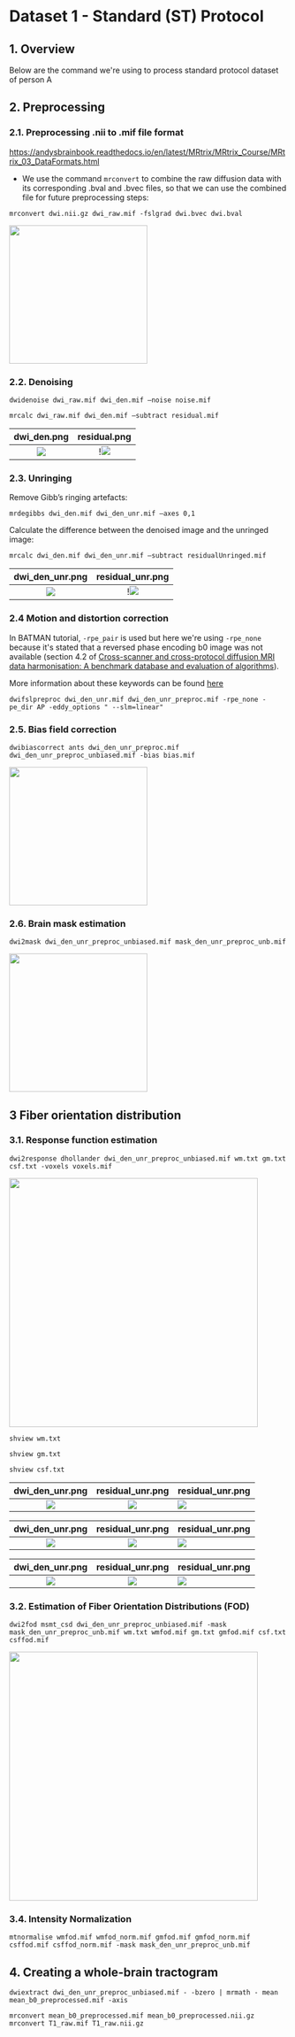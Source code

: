 # Dataset 1 - Standard (ST) Protocol

## 1. Overview
Below are the command we're using to process standard protocol dataset of person A 

## 2. Preprocessing

### 2.1. Preprocessing .nii to .mif file format 

https://andysbrainbook.readthedocs.io/en/latest/MRtrix/MRtrix_Course/MRtrix_03_DataFormats.html

- We use the command ``mrconvert`` to combine the raw diffusion data with its corresponding .bval and .bvec files, so that we can use the combined file for future preprocessing steps:

```console
mrconvert dwi.nii.gz dwi_raw.mif -fslgrad dwi.bvec dwi.bval
```

<img src="img/dwi_raw.png" width="250">

### 2.2. Denoising
```console
dwidenoise dwi_raw.mif dwi_den.mif –noise noise.mif
```

```console
mrcalc dwi_raw.mif dwi_den.mif –subtract residual.mif
```

dwi_den.png            |  residual.png
:---------------------:|:-------------------------:
![](img/dwi_den.png)  |  !![](img/residual.png)

### 2.3. Unringing
Remove Gibb’s ringing artefacts:
```console
mrdegibbs dwi_den.mif dwi_den_unr.mif –axes 0,1
```

Calculate the difference between the denoised image and the unringed image:
```console
mrcalc dwi_den.mif dwi_den_unr.mif –subtract residualUnringed.mif
```

dwi_den_unr.png           |  residual_unr.png
:------------------------:|:-------------------------:
![](img/dwi_den_unr.png)  |  !![](img/residual_unr.png)

### 2.4 Motion and distortion correction

In BATMAN tutorial, ``-rpe_pair`` is used but here we're using ``-rpe_none`` because it's stated that a reversed phase encoding b0 image was not available (section 4.2 of [Cross-scanner and cross-protocol diffusion MRI data harmonisation: A benchmark database and evaluation of algorithms](https://www.sciencedirect.com/science/article/pii/S1053811919300837)). 

More information about these keywords can be found [here](https://mrtrix.readthedocs.io/en/3.0_rc1/reference/scripts/dwipreproc.html)

```console
dwifslpreproc dwi_den_unr.mif dwi_den_unr_preproc.mif -rpe_none -pe_dir AP -eddy_options " --slm=linear"
```

### 2.5. Bias field correction

```console
dwibiascorrect ants dwi_den_unr_preproc.mif dwi_den_unr_preproc_unbiased.mif -bias bias.mif
```
<img src="img/bias.png" width="250">

### 2.6. Brain mask estimation
```console
dwi2mask dwi_den_unr_preproc_unbiased.mif mask_den_unr_preproc_unb.mif
```
<img src="img/brain_mask_overlay.png" width="250">

## 3 Fiber orientation distribution
### 3.1. Response function estimation

```console
dwi2response dhollander dwi_den_unr_preproc_unbiased.mif wm.txt gm.txt csf.txt -voxels voxels.mif
```

<img src="img/dwi_den_unr_preproc_unbiased_overlay_voxels.png" width="450">

```console
shview wm.txt
```

```console
shview gm.txt
```

```console
shview csf.txt
```

dwi_den_unr.png   |  residual_unr.png   |  residual_unr.png
:----------------:|:-------------------:|:-------------------
![](img/wm1.png)  |  ![](img/wm2.png)  |  ![](img/wm3.png)

dwi_den_unr.png   |  residual_unr.png   |  residual_unr.png
:----------------:|:-------------------:|:-------------------
![](img/gm1.png)  |  ![](img/gm2.png)  |  ![](img/gm3.png)

dwi_den_unr.png    |  residual_unr.png    |  residual_unr.png
:-----------------:|:--------------------:|:-------------------
![](img/csf1.png)  |  ![](img/csf2.png)  |  ![](img/csf3.png)

### 3.2. Estimation of Fiber Orientation Distributions (FOD)
```console
dwi2fod msmt_csd dwi_den_unr_preproc_unbiased.mif -mask mask_den_unr_preproc_unb.mif wm.txt wmfod.mif gm.txt gmfod.mif csf.txt csffod.mif
```

<img src="img/vf.png" width="450">

### 3.4. Intensity Normalization
```console
mtnormalise wmfod.mif wmfod_norm.mif gmfod.mif gmfod_norm.mif csffod.mif csffod_norm.mif -mask mask_den_unr_preproc_unb.mif
```

## 4. Creating a whole-brain tractogram

```console
dwiextract dwi_den_unr_preproc_unbiased.mif - -bzero | mrmath - mean mean_b0_preprocessed.mif -axis 
```

```console
mrconvert mean_b0_preprocessed.mif mean_b0_preprocessed.nii.gz
mrconvert T1_raw.mif T1_raw.nii.gz
```

```console
```

```console
```